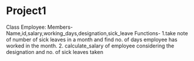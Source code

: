 # Project1
 Class Employee:
  Members- Name,id,salary,working_days,designation,sick_leave
  Functions-
 1.take note of number of sick leaves in a month
     and find no. of days employee has worked in the month. 
 2. calculate_salary of employee considering the 
     designation and no. of sick leaves taken

